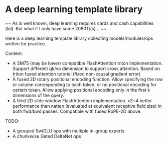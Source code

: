 # A deep learning template library

~~ As is well known, deep learning requires cards and cash capabilities (lol). But what if I only have some 2080Ti(s)... ~~

Here is a deep learning template library collecting models/modules/ops written for practice. 

Content:

- A SM75 (may be lower) compatible FlashAttention triton implementation. Support different qk/vo dimension to support cross attention. Based on triton fused attention tutorial (fixed non-causal gradient error)
- A fused 2D rotary positional encoding function. Allow specifying the row or column corresponding to each token, or no positional encoding for certain token. Allow applying positional encoding only in the first k dimensions of the query.
- A tiled 2D slide window FlashAttention implementation. x2~4 better performance than natten (evaluated at equivalent receptive field size) in both fwd/bwd passes. Compatible with fused RoPE-2D above.

TODO:

- A grouped SwiGLU ops with multiple in-group experts
- A chunkwise Gated DeltaNet ops
